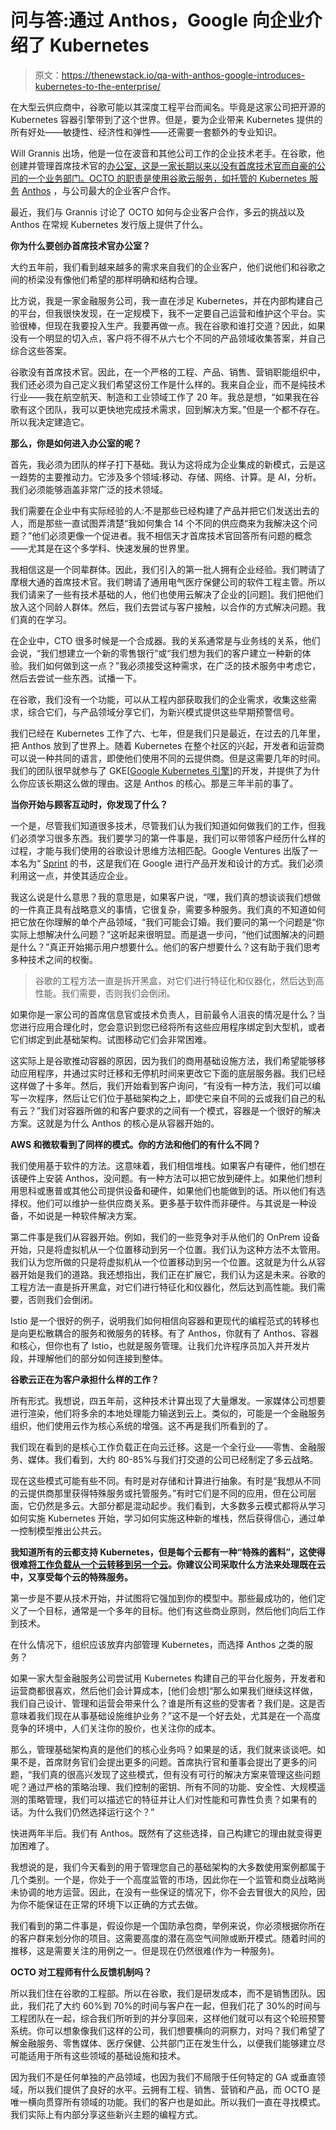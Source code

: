 # 问与答:通过 Anthos，Google 向企业介绍了 Kubernetes

> 原文：<https://thenewstack.io/qa-with-anthos-google-introduces-kubernetes-to-the-enterprise/>

在大型云供应商中，谷歌可能以其深度工程平台而闻名。毕竟是这家公司把开源的 Kubernetes 容器引擎带到了这个世界。但是，要为企业带来 Kubernetes 提供的所有好处——敏捷性、经济性和弹性——还需要一套额外的专业知识。

Will Grannis 出场，他是一位在波音和其他公司工作的企业技术老手。在谷歌，他创建并管理首席技术官的[办公室，这是一家长期以来以没有首席技术官而自豪的公司的一个业务部门。OCTO 的职责是使用谷歌云服务，如托管的 Kubernetes 服务](https://cloud.google.com/blog/topics/inside-google-cloud/octo-google-clouds-two-way-innovation-street) [Anthos](https://cloud.google.com/anthos/) ，与公司最大的企业客户合作。

最近，我们与 Grannis 讨论了 OCTO 如何与企业客户合作，多云的挑战以及 Anthos 在常规 Kubernetes 发行版上提供了什么。

**你为什么要创办首席技术官办公室？**

大约五年前，我们看到越来越多的需求来自我们的企业客户，他们说他们和谷歌之间的桥梁没有像他们希望的那样明确和结构合理。

比方说，我是一家金融服务公司，我一直在涉足 Kubernetes，并在内部构建自己的平台，但我很快发现，在一定规模下，我不一定要自己运营和维护这个平台。实验很棒，但现在我要投入生产。我要再做一点。我在谷歌和谁打交道？因此，如果没有一个明显的切入点，客户将不得不从六七个不同的产品领域收集答案，并自己综合这些答案。

谷歌没有首席技术官。因此，在一个严格的工程、产品、销售、营销职能组织中，我们还必须为自己定义我们希望这份工作是什么样的。我来自企业，而不是纯技术行业——我在航空航天、制造和工业领域工作了 20 年。我总是想，“如果我在谷歌有这个团队，我可以更快地完成技术需求，回到解决方案。”但是一个都不存在。所以我决定建造它。

**那么，你是如何进入办公室的呢？**

首先，我必须为团队的样子打下基础。我认为这将成为企业集成的新模式，云是这一趋势的主要推动力。它涉及多个领域:移动、存储、网络、计算。是 AI，分析。我们必须能够涵盖非常广泛的技术领域。

我们需要在企业中有实际经验的人:不是那些已经构建了产品并把它们发送出去的人，而是那些一直试图弄清楚“我如何集合 14 个不同的供应商来为我解决这个问题？”他们必须更像一个促进者。我不相信天才首席技术官回答所有问题的概念——尤其是在这个多学科、快速发展的世界里。

我相信这是一个同辈群体。因此，我们引入的第一批人拥有企业经验。我们聘请了摩根大通的首席技术官。我们聘请了通用电气医疗保健公司的软件工程主管。所以我们请来了一些有技术基础的人，他们也使用云解决了企业的[问题]。我们把他们放入这个同龄人群体。然后，我们去尝试与客户接触，以合作的方式解决问题。我们真的在学习。

在企业中，CTO 很多时候是一个合成器。我的关系通常是与业务线的关系，他们会说，“我们想建立一个新的零售银行”或“我们想为我们的客户建立一种新的体验。我们如何做到这一点？”我必须接受这种需求，在广泛的技术服务中考虑它，然后去尝试一些东西。试播一下。

在谷歌，我们没有一个功能，可以从工程内部获取我们的企业需求，收集这些需求，综合它们，与产品领域分享它们，为新兴模式提供这些早期预警信号。

我们已经在 Kubernetes 工作了六、七年，但是我们只是最近，在过去的几年里，把 Anthos 放到了世界上。随着 Kubernetes 在整个社区的兴起，开发者和运营商可以说一种共同的语言，即使他们使用不同的云提供商。但是这需要几年的时间。我们的团队很早就参与了 GKE[[Google Kubernetes 引擎](https://cloud.google.com/kubernetes-engine/)]的开发，并提供了为什么你应该长期这么做的理由。这是 Anthos 的核心。那是三年半前的事了。

**当你开始与顾客互动时，你发现了什么？**

一个是，尽管我们知道很多技术，尽管我们认为我们知道如何做我们的工作，但我们必须学习很多东西。我们要学习的第一件事是，我们可以带领客户经历什么样的过程，才能与我们使用的谷歌设计思维方法相匹配。Google Ventures 出版了一本名为“ [Sprint](https://www.thesprintbook.com/) 的书，这是我们在 Google 进行产品开发和设计的方式。我们必须利用这一点，并使其适应企业。

我这么说是什么意思？我的意思是，如果客户说，“嘿，我们真的想谈谈我们想做的一件真正具有战略意义的事情，它很复杂，需要多种服务。我们真的不知道如何把它放在你理解的单个产品领域，“我们可能会订婚。我们要问的第一个问题是“你实际上想解决什么问题？”这听起来很明显。而是退一步问，“他们试图解决的问题是什么？”真正开始揭示用户想要什么。他们的客户想要什么？这有助于我们思考多种技术之间的权衡。

> 谷歌的工程方法一直是拆开黑盒，对它们进行特征化和仪器化，然后达到高性能。我们需要，否则我们会倒闭。

如果你是一家公司的首席信息官或技术负责人，目前最令人沮丧的情况是什么？当您进行应用合理化时，您会意识到您已经将所有这些应用程序绑定到大型机，或者它们绑定到此基础架构。试图移动它们会非常困难。

这实际上是谷歌推动容器的原因，因为我们的商用基础设施方法，我们希望能够移动应用程序，并通过实时迁移和无停机时间来更改它下面的底层服务器。我们已经这样做了十多年。然后，我们开始看到客户询问，“有没有一种方法，我们可以编写一次程序，然后让它们位于基础架构之上，即使它来自不同的云或我们自己的私有云？”我们对容器所做的和客户要求的之间有一个模式，容器是一个很好的解决方案。这就是为什么 Anthos 的核心是从容器开始的。

**AWS 和微软看到了同样的模式。你的方法和他们的有什么不同？**

我们使用基于软件的方法。这意味着，我们相信堆栈。如果客户有硬件，他们想在该硬件上安装 Anthos，没问题。有一种方法可以把它放到硬件上。如果他们想利用思科或惠普或其他公司提供设备和硬件，如果他们也能做到的话。所以他们有选择权。他们可以维护一些供应商关系。更多基于软件而非硬件。与其说是一种设备，不如说是一种软件解决方案。

第二件事是我们从容器开始。例如，我们的一些竞争对手从他们的 OnPrem 设备开始，只是将虚拟机从一个位置移动到另一个位置。我们认为这种方法不太管用。我们认为您所做的只是将虚拟机从一个位置移动到另一个位置。这就是为什么从容器开始是我们的道路。我还想指出，我们正在扩展它，我们认为这是未来。谷歌的工程方法一直是拆开黑盒，对它们进行特征化和仪器化，然后达到高性能。我们需要，否则我们会倒闭。

Istio 是一个很好的例子，说明我们如何相信向容器和更现代的编程范式的转移也是向更松散耦合的服务和微服务的转移。有了 Anthos，你就有了 Anthos、容器和核心，但你也有了 Istio，也就是服务管理。让我们允许程序员加入并开发片段，并理解他们的部分如何连接到整体。

**谷歌云正在为客户承担什么样的工作？**

所有形式。我想说，四五年前，这种技术计算出现了大量爆发。一家媒体公司想要进行渲染，他们将多余的本地处理能力输送到云上。类似的，可能是一个金融服务组织，他们使用云作为核心系统的增强。这不再是我们所看到的了。

我们现在看到的是核心工作负载正在向云迁移。这是一个全行业——零售、金融服务、媒体。我们看到，大约 80-85%与我们打交道的公司已经制定了多云战略。

现在这些模式可能有些不同。有时是对存储和计算进行抽象。有时是“我想从不同的云提供商那里获得特殊服务或托管服务。”有时它们是不同的应用，但在公司层面，它仍然是多云。大部分都是混动起步。我们看到，大多数多云模式都将从学习如何实施 Kubernetes 开始，学习如何实施这种新的堆栈，然后获得信心，通过单一控制模型推出公共云。

**我知道所有的云都支持 Kubernetes，但是每个云都有一种“特殊的酱料”，这使得很难[将工作负载从一个云转移到另一个云](https://thenewstack.io/kubemove-move-data-across-kubernetes-clusters-without-proprietary-extensions/)。你建议公司采取什么方法来处理既在云中，又享受每个云的特殊服务。**

第一步是不要从技术开始，并试图将它强加到你的模型中。那些最成功的，他们定义了一个目标，通常是一个多年的目标。他们有这些商业原则，然后他们向后工作到技术。

在什么情况下，组织应该放弃内部管理 Kubernetes，而选择 Anthos 之类的服务？

如果一家大型金融服务公司尝试用 Kubernetes 构建自己的平台化服务，开发者和运营商都很喜欢，然后他们会计算成本，[他们会想]“那么如果我们继续这样做，我们自己设计、管理和运营会带来什么？谁是所有这些的受害者？我们是。这是否意味着我们现在从事基础设施维护业务？”这不是一个好去处，尤其是在一个高度竞争的环境中，人们关注你的股价，也关注你的成本。

那么，管理基础架构真的是他们的核心业务吗？如果是的话，我们就来谈谈吧。如果不是，首席财务官们会提出更多的问题。首席执行官和董事会提出了更多的问题，“我们真的很高兴发现了这些模式，但有没有可行的解决方案来管理这些问题呢？通过严格的策略治理、我们控制的密钥、所有不同的功能、安全性、大规模遥测的策略管理，我们可以描述它的特征并让人们对性能和可靠性负责？如果有的话。为什么我们仍然选择运行这个？”

快进两年半后。我们有 Anthos。既然有了这些选择，自己构建它的理由就变得更加困难了。

我想说的是，我们今天看到的用于管理您自己的基础架构的大多数使用案例都属于几个类别。一个是，你处于一个高度监管的市场，因此你在一个监管和商业战略尚未协调的地方运营。因此，在没有一些保证的情况下，你不会去冒很大的风险，因为你不能保证在正常的环境下以正确的方式去做。

我们看到的第二件事是，假设你是一个国防承包商，举例来说，你必须根据你所在的客户群来划分你的项目。这需要高度的潜在高空气间隙或断开模式。随着时间的推移，这是需要关注的用例之一。但是现在仍然很难(作为一种服务)。

**OCTO 对工程师有什么反馈机制吗？**

所以我们住在谷歌的工程部。所以在谷歌，我们是研发成本，而不是销售团队。因此，我们花了大约 60%到 70%的时间与客户在一起，但我们花了 30%的时间与工程团队在一起，综合我们所听到的并分享回来，这样他们就可以有这个轮班预警系统。你可以想象像我们这样的公司，我们想要横向的洞察力，对吗？我们希望了解金融服务、零售媒体、医疗保健、公共部门正在发生什么，以便我们能够建立尽可能适用于所有这些领域的基础设施和技术。

因为我们不是任何单独的产品领域，也因为我们不局限于任何特定的 GA 或垂直领域，所以我们提供了良好的水平。云拥有工程、销售、营销和产品，而 OCTO 是唯一横向贯穿所有领域的功能。我们的客户也是如此。所以我们一直在寻找模式。我们实际上有内部分享这些新兴主题的编程方式。

<svg xmlns:xlink="http://www.w3.org/1999/xlink" viewBox="0 0 68 31" version="1.1"><title>Group</title> <desc>Created with Sketch.</desc></svg>
